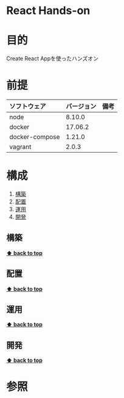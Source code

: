 React Hands-on
===================
# 目的 #
Create React Appを使ったハンズオン

# 前提 #
| ソフトウェア   | バージョン   | 備考        |
|:---------------|:-------------|:------------|
| node           |8.10.0    |             |
| docker         |17.06.2  |             |
| docker-compose |1.21.0  |             |
| vagrant        |2.0.3  |             |

# 構成 #
1. [構築](#構築 )
1. [配置](#配置 )
1. [運用](#運用 )
1. [開発](#開発 )

## 構築
**[⬆ back to top](#構成)**

## 配置
**[⬆ back to top](#構成)**

## 運用
**[⬆ back to top](#構成)**

## 開発
**[⬆ back to top](#構成)**

# 参照 #
 